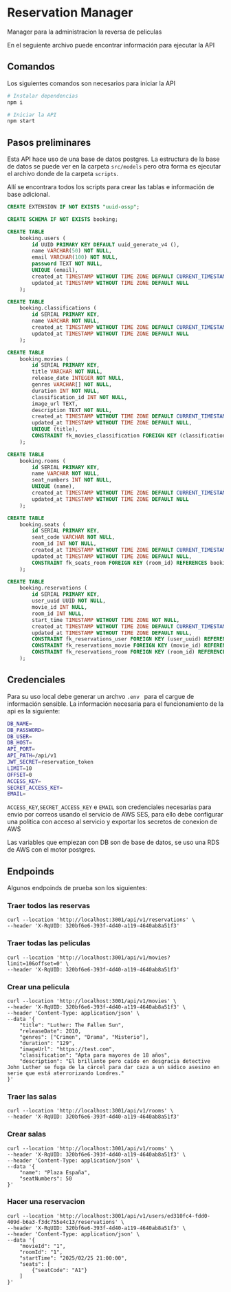 # Reservation Manager
Manager para la administracion la reversa de peliculas

En el seguiente archivo puede encontrar información para ejecutar la API

## Comandos
Los siguientes comandos son necesarios para iniciar la API

```bash
# Instalar dependencias
npm i

# Iniciar la API
npm start
```

## Pasos preliminares

Esta API hace uso de una base de datos postgres. La estructura de la base de datos se puede ver en la carpeta `src/models` pero otra forma es ejecutar el archivo donde de la carpeta `scripts`.

Allí se encontrara todos los scripts para crear las tablas e información de base adicional.

```sql
CREATE EXTENSION IF NOT EXISTS "uuid-ossp";

CREATE SCHEMA IF NOT EXISTS booking;

CREATE TABLE
    booking.users (
        id UUID PRIMARY KEY DEFAULT uuid_generate_v4 (),
        name VARCHAR(50) NOT NULL,
        email VARCHAR(100) NOT NULL,
        password TEXT NOT NULL,
        UNIQUE (email),
        created_at TIMESTAMP WITHOUT TIME ZONE DEFAULT CURRENT_TIMESTAMP,
        updated_at TIMESTAMP WITHOUT TIME ZONE DEFAULT NULL
    );

CREATE TABLE
    booking.classifications (
        id SERIAL PRIMARY KEY,
        name VARCHAR NOT NULL,
        created_at TIMESTAMP WITHOUT TIME ZONE DEFAULT CURRENT_TIMESTAMP,
        updated_at TIMESTAMP WITHOUT TIME ZONE DEFAULT NULL
    );

CREATE TABLE
    booking.movies (
        id SERIAL PRIMARY KEY,
        title VARCHAR NOT NULL,
        release_date INTEGER NOT NULL,
        genres VARCHAR[] NOT NULL,
        duration INT NOT NULL,
        classification_id INT NOT NULL,
        image_url TEXT,
        description TEXT NOT NULL,
        created_at TIMESTAMP WITHOUT TIME ZONE DEFAULT CURRENT_TIMESTAMP,
        updated_at TIMESTAMP WITHOUT TIME ZONE DEFAULT NULL,
        UNIQUE (title),
        CONSTRAINT fk_movies_classification FOREIGN KEY (classification_id) REFERENCES booking.classifications (id)
    );

CREATE TABLE
    booking.rooms (
        id SERIAL PRIMARY KEY,
        name VARCHAR NOT NULL,
        seat_numbers INT NOT NULL,
        UNIQUE (name),
        created_at TIMESTAMP WITHOUT TIME ZONE DEFAULT CURRENT_TIMESTAMP,
        updated_at TIMESTAMP WITHOUT TIME ZONE DEFAULT NULL
    );

CREATE TABLE
    booking.seats (
        id SERIAL PRIMARY KEY,
        seat_code VARCHAR NOT NULL,
        room_id INT NOT NULL,
        created_at TIMESTAMP WITHOUT TIME ZONE DEFAULT CURRENT_TIMESTAMP,
        updated_at TIMESTAMP WITHOUT TIME ZONE DEFAULT NULL,
        CONSTRAINT fk_seats_room FOREIGN KEY (room_id) REFERENCES booking.rooms (id)
    );

CREATE TABLE
    booking.reservations (
        id SERIAL PRIMARY KEY,
        user_uuid UUID NOT NULL,
        movie_id INT NULL,
        room_id INT NULL,
        start_time TIMESTAMP WITHOUT TIME ZONE NOT NULL,
        created_at TIMESTAMP WITHOUT TIME ZONE DEFAULT CURRENT_TIMESTAMP,
        updated_at TIMESTAMP WITHOUT TIME ZONE DEFAULT NULL,
        CONSTRAINT fk_reservations_user FOREIGN KEY (user_uuid) REFERENCES booking.users (id),
        CONSTRAINT fk_reservations_movie FOREIGN KEY (movie_id) REFERENCES booking.movies (id),
        CONSTRAINT fk_reservations_room FOREIGN KEY (room_id) REFERENCES booking.rooms (id)
    );
```
## Credenciales

Para su uso local debe generar un archvo `.env ` para el cargue de información sensible. La información necesaria para el funcionamiento de la api es la siguiente:
```zsh
DB_NAME=
DB_PASSWORD=
DB_USER=
DB_HOST=
API_PORT=
API_PATH=/api/v1
JWT_SECRET=reservation_token
LIMIT=10
OFFSET=0
ACCESS_KEY=
SECRET_ACCESS_KEY=
EMAIL=
```
`ACCESS_KEY`,`SECRET_ACCESS_KEY` e `EMAIL` son credenciales necesarias para envio por correos usando el servicio de AWS SES, para ello debe configurar una politica con acceso al servicio y exportar los secretos de conexion de AWS

Las variables que empiezan con DB son de base de datos, se uso una RDS de AWS con el motor postgres.

## Endpoinds

Algunos endpoinds de prueba son los siguientes:

### Traer todos las reservas
```curl
curl --location 'http://localhost:3001/api/v1/reservations' \
--header 'X-RqUID: 320bf6e6-393f-4d40-a119-4640ab8a51f3'
```

### Traer todas las peliculas
```curl
curl --location 'http://localhost:3001/api/v1/movies?limit=10&offset=0' \
--header 'X-RqUID: 320bf6e6-393f-4d40-a119-4640ab8a51f3'
```

### Crear una pelicula
```curl
curl --location 'http://localhost:3001/api/v1/movies' \
--header 'X-RqUID: 320bf6e6-393f-4d40-a119-4640ab8a51f3' \
--header 'Content-Type: application/json' \
--data '{
    "title": "Luther: The Fallen Sun",
    "releaseDate": 2010,
    "genres": ["Crimen", "Drama", "Misterio"],
    "duration": "129",
    "imageUrl": "https://test.com",
    "classification": "Apta para mayores de 18 años",
    "description": "El brillante pero caído en desgracia detective John Luther se fuga de la cárcel para dar caza a un sádico asesino en serie que está aterrorizando Londres."
}'
```

### Traer las salas
```curl
curl --location 'http://localhost:3001/api/v1/rooms' \
--header 'X-RqUID: 320bf6e6-393f-4d40-a119-4640ab8a51f3'
```

### Crear salas

```curl
curl --location 'http://localhost:3001/api/v1/rooms' \
--header 'X-RqUID: 320bf6e6-393f-4d40-a119-4640ab8a51f3' \
--header 'Content-Type: application/json' \
--data '{
    "name": "Plaza España",
    "seatNumbers": 50
}'
```

### Hacer una reservacion
```curl
curl --location 'http://localhost:3001/api/v1/users/ed310fc4-fdd0-409d-b6a3-f3dc755e4c13/reservations' \
--header 'X-RqUID: 320bf6e6-393f-4d40-a119-4640ab8a51f3' \
--header 'Content-Type: application/json' \
--data '{
    "movieId": "1",
    "roomId": "1",
    "startTime": "2025/02/25 21:00:00",
    "seats": [
        {"seatCode": "A1"}
    ]
}'
```